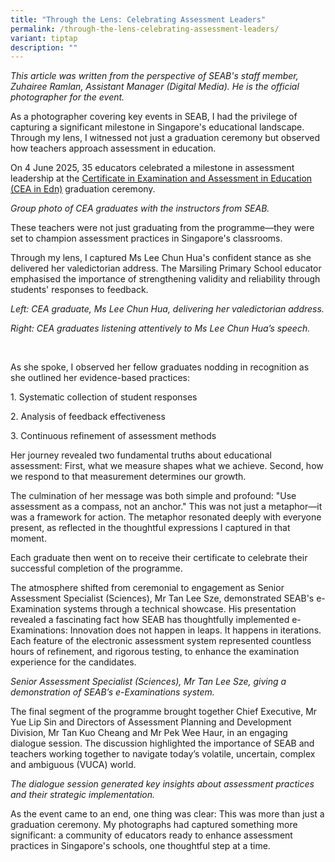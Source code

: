 ```yaml
---
title: "Through the Lens: Celebrating Assessment Leaders"
permalink: /through-the-lens-celebrating-assessment-leaders/
variant: tiptap
description: ""
---
```

<p><em>This article was written from the perspective of SEAB's staff member, Zuhairee Ramlan, Assistant Manager (Digital Media). He is the official photographer for the event.</em>&nbsp;</p>
<p>As a photographer covering key events in SEAB, I had the privilege of
capturing a significant milestone in Singapore's educational landscape.
Through my lens, I witnessed not just a graduation ceremony but observed
how teachers approach assessment in education.&nbsp;&nbsp;</p>
<p>On 4 June 2025, 35 educators celebrated a milestone in assessment leadership
at the <a href="https://www.seab.gov.sg/training-and-consultancy/seab-in-house-workshops/" class="Hyperlink SCXW225069267 BCX8" rel="noreferrer noopener" target="_blank"><u>Certificate in Examination and Assessment in Education (CEA in Edn)</u></a> graduation
ceremony.&nbsp;</p>
<p><em>Group photo of CEA graduates with the instructors from SEAB.</em>
</p>
<p>These teachers were not just graduating from the programme—they were set
to champion assessment practices in Singapore's classrooms.&nbsp;&nbsp;</p>
<p>Through my lens, I captured Ms Lee Chun Hua's confident stance as she
delivered her valedictorian address. The Marsiling Primary School educator
emphasised the importance of strengthening validity and reliability through
students' responses to feedback.&nbsp;</p>
<p></p>
<p><em>Left: CEA graduate, Ms Lee Chun Hua, delivering her valedictorian address.</em>
</p>
<p><em>Right: CEA graduates listening attentively to Ms Lee Chun Hua’s speech.</em>
</p>
<p>
<br>
</p>
<p>As she spoke, I observed her fellow graduates nodding in recognition as
she outlined her evidence-based practices:&nbsp;</p>
<p>1. Systematic collection of student responses&nbsp;</p>
<p>2. Analysis of feedback effectiveness&nbsp;</p>
<p>3. Continuous refinement of assessment methods&nbsp;</p>
<p>Her journey revealed two fundamental truths about educational assessment:
First, what we measure shapes what we achieve. Second, how we respond to
that measurement determines our growth.&nbsp;</p>
<p>The culmination of her message was both simple and profound: "Use assessment
as a compass, not an anchor." This was not just a metaphor—it was a framework
for action. The metaphor resonated deeply with everyone present, as reflected
in the thoughtful expressions I captured in that moment.&nbsp;</p>
<p>Each graduate then went on to receive their certificate to celebrate their
successful completion of the programme.&nbsp;</p>
<p>The atmosphere shifted from ceremonial to engagement as Senior Assessment
Specialist (Sciences), Mr Tan Lee Sze, demonstrated SEAB's e-Examination
systems through a technical showcase. His presentation revealed a fascinating
fact how SEAB has thoughtfully implemented e-Examinations: Innovation does
not happen in leaps. It happens in iterations. Each feature of the electronic
assessment system represented countless hours of refinement, and rigorous
testing, to enhance the examination experience for the candidates.</p>
<p><em>Senior Assessment Specialist (Sciences), Mr Tan Lee Sze, giving a demonstration of SEAB’s e-Examinations system.</em>
</p>
<p>The final segment of the programme brought together Chief Executive, Mr
Yue Lip Sin and Directors of Assessment Planning and Development Division,
Mr Tan Kuo Cheang and Mr Pek Wee Haur, in an engaging dialogue session.
The discussion highlighted the importance of SEAB and teachers working
together to navigate today’s volatile, uncertain, complex and ambiguous
(VUCA) world.&nbsp;&nbsp;</p>
<p><em>The dialogue session generated key insights about assessment practices and their strategic implementation.</em>
</p>
<p>As the event came to an end, one thing was clear: This was more than just
a graduation ceremony. My photographs had captured something more significant:
a community of educators ready to enhance assessment practices in Singapore's
schools, one thoughtful step at a time.</p>